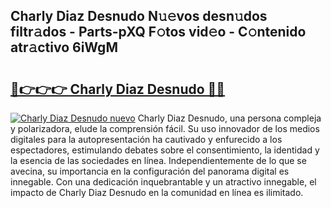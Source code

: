 ## Charly Diaz Desnudo N𝚞𝚎vos desn𝚞dos filtr𝚊dos - Parts-pXQ F𝚘tos vid𝚎o - C𝚘ntenido atr𝚊ctivo 6iWgM

# <h2><a href="http://mbbzmm.tromn.icu/?c=Charly+Diaz+Desnudo">🔗👉👉👉 Charly Diaz Desnudo 🔗🔗</a></h2>

[![Charly Diaz Desnudo nuevo](https://i.imgur.com/pEAQMta.gif)](http://mbbzmm.tromn.icu/?c=Charly+Diaz+Desnudo)
Charly Diaz Desnudo, una persona compleja y polarizadora, elude la comprensión fácil. Su uso innovador de los medios digitales para la autopresentación ha cautivado y enfurecido a los espectadores, estimulando debates sobre el consentimiento, la identidad y la esencia de las sociedades en línea. Independientemente de lo que se avecina, su importancia en la configuración del panorama digital es innegable. Con una dedicación inquebrantable y un atractivo innegable, el impacto de Charly Diaz Desnudo en la comunidad en línea es ilimitado.
